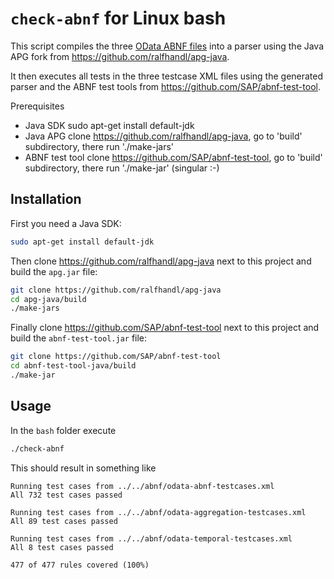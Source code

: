 # `check-abnf` for Linux bash

This script compiles the three [OData ABNF files](../../abnf) into a parser using the Java APG fork from https://github.com/ralfhandl/apg-java.

It then executes all tests in the three testcase XML files using the generated parser and the ABNF test tools from https://github.com/SAP/abnf-test-tool.


 Prerequisites
 - Java SDK         sudo apt-get install default-jdk
 - Java APG         clone https://github.com/ralfhandl/apg-java, go to 'build' subdirectory, there run './make-jars'
 - ABNF test tool   clone https://github.com/SAP/abnf-test-tool, go to 'build' subdirectory, there run './make-jar' (singular :-)


## Installation

First you need a Java SDK:
```sh
sudo apt-get install default-jdk
```

Then clone https://github.com/ralfhandl/apg-java next to this project and build the `apg.jar` file:
```sh
git clone https://github.com/ralfhandl/apg-java
cd apg-java/build
./make-jars
```

Finally clone https://github.com/SAP/abnf-test-tool next to this project and build the `abnf-test-tool.jar` file:
```sh
git clone https://github.com/SAP/abnf-test-tool
cd abnf-test-tool-java/build
./make-jar
```


## Usage

In the `bash` folder execute
```sh
./check-abnf
```

This should result in something like
```
Running test cases from ../../abnf/odata-abnf-testcases.xml
All 732 test cases passed

Running test cases from ../../abnf/odata-aggregation-testcases.xml
All 89 test cases passed

Running test cases from ../../abnf/odata-temporal-testcases.xml
All 8 test cases passed

477 of 477 rules covered (100%)
```
